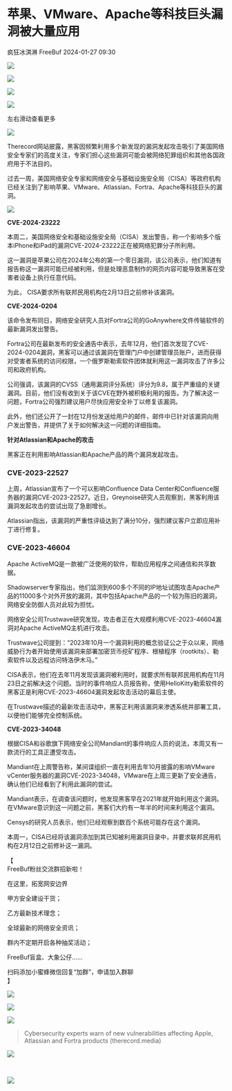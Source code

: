 #  苹果、VMware、Apache等科技巨头漏洞被大量应用   
疯狂冰淇淋  FreeBuf   2024-01-27 09:30  
  
![](https://mmbiz.qpic.cn/mmbiz_gif/qq5rfBadR38jUokdlWSNlAjmEsO1rzv3srXShFRuTKBGDwkj4gvYy34iajd6zQiaKl77Wsy9mjC0xBCRg0YgDIWg/640?wx_fmt=gif "")  
  
  
![](https://mmbiz.qpic.cn/mmbiz_jpg/qq5rfBadR3icUpxibMKgElNdcPicQ4Veia73Oo5tRicTQs75BSlQ94VuM6OgQz7huzeiaKAVagt9uWK68Lr8PEPtzdicg/640?wx_fmt=jpeg&from=appmsg "")  
  
![](https://mmbiz.qpic.cn/mmbiz_jpg/qq5rfBadR3icUpxibMKgElNdcPicQ4Veia73iafAUevFQNPu7BdE1np3icRzE1VbAibkLicYlNHvxPySbMjnFINrdic4h9w/640?wx_fmt=jpeg&from=appmsg "")  
  
![](https://mmbiz.qpic.cn/mmbiz_svg/0pygn8iaZdEfON2XFbCe9JYIlh1DibRu8D8fSfxy6SfhB0ibXiatAiaeAf6iayRYbWoVMs0l0fMz6fq5NwEWsmzS7yCI6GsvYvib5X3/640?wx_fmt=svg&from=appmsg "")  
  
左右滑动查看更多  
  
![](https://mmbiz.qpic.cn/mmbiz_svg/0pygn8iaZdEfON2XFbCe9JYIlh1DibRu8D8fSfxy6SfhB0ibXiatAiaeAf6iayRYbWoVMs0l0fMz6fq5NwEWsmzS7yCI6GsvYvib5X3/640?wx_fmt=svg&from=appmsg "")  
  
  
  
Therecord网站披露，黑客因频繁利用多个新发现的漏洞发起攻击吸引了美国网络安全专家们的高度关注，专家们担心这些漏洞可能会被网络犯罪组织和其他各国政府用于不法目的。  
  
  
过去一周，美国网络安全专家和网络安全与基础设施安全局（CISA）等政府机构已经关注到了影响苹果、VMware、Atlassian、Fortra、Apache等科技巨头的漏洞。  
  
  
![](https://mmbiz.qpic.cn/mmbiz_jpg/qq5rfBadR3icUpxibMKgElNdcPicQ4Veia73JHibCtibsAuKamEUPPtYGxAZtIaibdG67bsk66s1L0uiaKFeuqh0kw6msQ/640?wx_fmt=jpeg&from=appmsg "")  
  
  
**CVE-2024-23222**  
  
  
  
本周二，美国网络安全和基础设施安全局（CISA）发出警告，称一个影响多个版本iPhone和iPad的漏洞CVE-2024-23222正在被网络犯罪分子所利用。  
  
  
这一漏洞是苹果公司在2024年公布的第一个零日漏洞，该公司表示，他们知道有报告称这一漏洞可能已经被利用，但是处理恶意制作的网页内容可能导致黑客在受害者设备上执行任意代码。  
  
  
为此， CISA要求所有联邦民用机构在2月13日之前修补该漏洞。  
  
  
**CVE-2024-0204**  
  
  
  
该命令发布同日，网络安全研究人员对Fortra公司的GoAnywhere文件传输软件的最新漏洞发出警告。  
  
  
Fortra公司在最新发布的安全通告中表示，去年12月，他们首次发现了CVE-2024-0204漏洞，黑客可以通过该漏洞在管理门户中创建管理员账户，进而获得对受害者系统的访问权限，一个俄罗斯勒索软件团体就利用这一漏洞攻击了许多公司和政府机构。  
  
  
公司强调，该漏洞的CVSS（通用漏洞评分系统）评分为9.8，属于严重级的关键漏洞。目前，他们没有收到关于该CVE在野外被积极利用的报告。为了解决这一问题，Fortra公司强烈建议用户尽快应用安全补丁以修复该漏洞。  
  
  
此外，他们还公开了一封在12月份发送给用户的邮件，邮件中已针对该漏洞向用户发出警告，并提供了关于如何解决这一问题的详细指南。  
  
  
**针对Atlassian和Apache的攻击**  
  
  
  
黑客正在利用影响Atlassian和Apache产品的两个漏洞发起攻击。  
  
### CVE-2023-22527  
  
  
上周，Atlassian宣布了一个可以影响Confluence Data Center和Confluence服务器的漏洞CVE-2023-22527。近日，Greynoise研究人员观察到，黑客利用该漏洞发起攻击的尝试出现了急剧增长。  
  
  
Atlassian指出，该漏洞的严重性评级达到了满分10分，强烈建议客户立即应用补丁进行修复。  
  
### CVE-2023-46604  
  
  
Apache ActiveMQ是一款被广泛使用的软件，帮助应用程序之间通信和共享数据。  
  
  
Shadowserver专家指出，他们监测到600多个不同的IP地址试图攻击Apache产品的11000多个对外开放的漏洞，其中包括Apache产品的一个较为陈旧的漏洞，网络安全防御人员对此较为担忧。  
  
  
网络安全公司Trustwave研究发现，攻击者正在大规模利用CVE-2023-46604漏洞对Apache ActiveMQ主机进行攻击。  
  
  
Trustwave公司提到：“2023年10月一个漏洞利用的概念验证公之于众以来，网络威胁行为者开始使用该漏洞来部署加密货币挖矿程序、根植程序（rootkits）、勒索软件以及远程访问特洛伊木马。”  
  
  
CISA表示，他们在去年11月发现该漏洞被利用时，就要求所有联邦民用机构在11月23日之前解决这个问题。当时的事件响应人员报告称，使用HelloKitty勒索软件的黑客正是利用CVE-2023-46604漏洞发起攻击活动的幕后主使。  
  
  
在Trustwave描述的最新攻击活动中，黑客正利用该漏洞来渗透系统并部署工具，以便他们能够完全控制系统。  
  
  
**CVE-2023-34048**  
  
  
  
根据CISA和谷歌旗下网络安全公司Mandiant的事件响应人员的说法，本周又有一款流行的工具正遭受攻击。  
  
  
Mandiant在上周警告称，某间谍组织一直在利用去年10月披露的影响VMware vCenter服务器的漏洞CVE-2023-34048，VMware在上周三更新了安全通告，确认他们已经看到了利用此漏洞的尝试。  
  
  
Mandiant表示，在调查该问题时，他发现黑客早在2021年就开始利用这个漏洞。在VMware意识到这一问题之前，黑客们大约有一年半的时间来利用这个漏洞。  
  
  
Censys的研究人员表示，他们已经观察到数百个系统可能存在这个漏洞。  
  
  
本周一，CISA已经将该漏洞添加到其已知被利用漏洞目录中，并要求联邦民用机构在2月12日之前修补这一漏洞。  
  
  
【  
FreeBuf粉丝交流群招新啦！  
  
在这里，拓宽网安边界  
  
甲方安全建设干货；  
  
乙方最新技术理念；  
  
全球最新的网络安全资讯；  
  
群内不定期开启各种抽奖活动；  
  
FreeBuf盲盒、大象公仔......  
  
扫码添加小蜜蜂微信回复“加群”，申请加入群聊  
】  
  
![](https://mmbiz.qpic.cn/mmbiz_jpg/qq5rfBadR3ich6ibqlfxbwaJlDyErKpzvETedBHPS9tGHfSKMCEZcuGq1U1mylY7pCEvJD9w60pWp7NzDjmM2BlQ/640?wx_fmt=jpeg&wxfrom=5&wx_lazy=1&wx_co=1 "")  
  
![](https://mmbiz.qpic.cn/mmbiz_png/oQ6bDiaGhdyodyXHMOVT6w8DobNKYuiaE7OzFMbpar0icHmzxjMvI2ACxFql4Wbu2CfOZeadq1WicJbib6FqTyxEx6Q/640?wx_fmt=png&wxfrom=5&wx_lazy=1&wx_co=1 "")  
  
![](https://mmbiz.qpic.cn/mmbiz_png/qq5rfBadR3icEEJemUSFlfufMicpZeRJZJ61icYlLmBLDpdYEZ7nIzpGovpHjtxITB6ibiaC3R5hoibVkQsVLQfdK57w/640?wx_fmt=png "")  
> Cybersecurity experts warn of new vulnerabilities affecting Apple, Atlassian and Fortra products (therecord.media)  
  
  
![](https://mmbiz.qpic.cn/mmbiz_png/qq5rfBadR3icEEJemUSFlfufMicpZeRJZJ7JfyOicficFrgrD4BHnIMtgCpBbsSUBsQ0N7pHC7YpU8BrZWWwMMghoQ/640?wx_fmt=png "")  
  
[](http://mp.weixin.qq.com/s?__biz=Mzg2MTAwNzg1Ng==&mid=2247492331&idx=1&sn=406428ff5a9e185e658948e896b0b4a8&chksm=ce1f1874f9689162105cf92ee082dcafbd164bbe3fb15d3bde4d4c8328c2ac2d3526fd006d84&scene=21#wechat_redirect)  
  
[](https://mp.weixin.qq.com/s?__biz=Mzg2MTAwNzg1Ng==&mid=2247492285&idx=1&sn=d12dd56e53fca9f087f73be8e1295684&scene=21#wechat_redirect)  
[](https://mp.weixin.qq.com/s?__biz=Mzg2MTAwNzg1Ng==&mid=2247492257&idx=1&sn=b112ee63b535603e6811b5adc08dec0c&scene=21#wechat_redirect)  
  
  
![](https://mmbiz.qpic.cn/mmbiz_gif/qq5rfBadR3icF8RMnJbsqatMibR6OicVrUDaz0fyxNtBDpPlLfibJZILzHQcwaKkb4ia57xAShIJfQ54HjOG1oPXBew/640?wx_fmt=gif "")  
  
  
